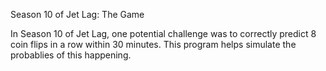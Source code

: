 Season 10 of Jet Lag: The Game

In Season 10 of Jet Lag, one potential challenge was to correctly predict 8 coin flips in a row within 30 minutes. This program helps simulate the probablies of this happening.